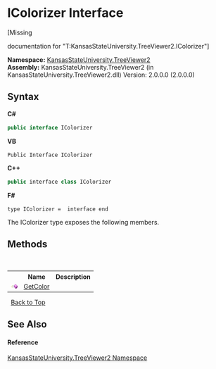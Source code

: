# IColorizer Interface
 

\[Missing <summary> documentation for "T:KansasStateUniversity.TreeViewer2.IColorizer"\]

**Namespace:**&nbsp;<a href="4feb08d4-45a9-d5a7-f8c5-964962c586e5">KansasStateUniversity.TreeViewer2</a><br />**Assembly:**&nbsp;KansasStateUniversity.TreeViewer2 (in KansasStateUniversity.TreeViewer2.dll) Version: 2.0.0.0 (2.0.0.0)

## Syntax

**C#**<br />
``` C#
public interface IColorizer
```

**VB**<br />
``` VB
Public Interface IColorizer
```

**C++**<br />
``` C++
public interface class IColorizer
```

**F#**<br />
``` F#
type IColorizer =  interface end
```

The IColorizer type exposes the following members.


## Methods
&nbsp;<table><tr><th></th><th>Name</th><th>Description</th></tr><tr><td>![Public method](media/pubmethod.gif "Public method")</td><td><a href="553b1d84-2e5d-2a3c-5cce-b7addbb4797f">GetColor</a></td><td /></tr></table>&nbsp;
<a href="#icolorizer-interface">Back to Top</a>

## See Also


#### Reference
<a href="4feb08d4-45a9-d5a7-f8c5-964962c586e5">KansasStateUniversity.TreeViewer2 Namespace</a><br />